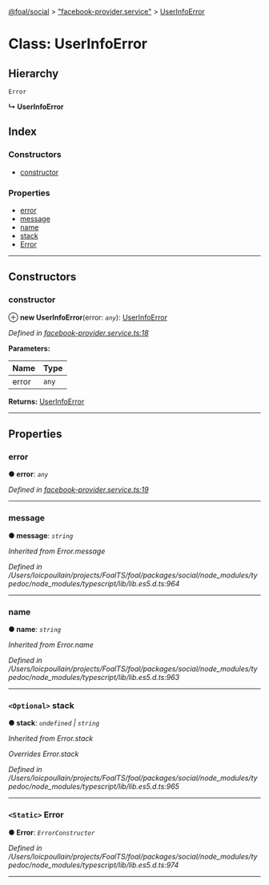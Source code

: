 [@foal/social](../README.md) > ["facebook-provider.service"](../modules/_facebook_provider_service_.md) > [UserInfoError](../classes/_facebook_provider_service_.userinfoerror.md)

# Class: UserInfoError

## Hierarchy

 `Error`

**↳ UserInfoError**

## Index

### Constructors

* [constructor](_facebook_provider_service_.userinfoerror.md#constructor)

### Properties

* [error](_facebook_provider_service_.userinfoerror.md#error)
* [message](_facebook_provider_service_.userinfoerror.md#message)
* [name](_facebook_provider_service_.userinfoerror.md#name)
* [stack](_facebook_provider_service_.userinfoerror.md#stack)
* [Error](_facebook_provider_service_.userinfoerror.md#error-1)

---

## Constructors

<a id="constructor"></a>

###  constructor

⊕ **new UserInfoError**(error: *`any`*): [UserInfoError](_facebook_provider_service_.userinfoerror.md)

*Defined in [facebook-provider.service.ts:18](https://github.com/FoalTS/foal/blob/70cc46bd/packages/social/src/facebook-provider.service.ts#L18)*

**Parameters:**

| Name | Type |
| ------ | ------ |
| error | `any` |

**Returns:** [UserInfoError](_facebook_provider_service_.userinfoerror.md)

___

## Properties

<a id="error"></a>

###  error

**● error**: *`any`*

*Defined in [facebook-provider.service.ts:19](https://github.com/FoalTS/foal/blob/70cc46bd/packages/social/src/facebook-provider.service.ts#L19)*

___
<a id="message"></a>

###  message

**● message**: *`string`*

*Inherited from Error.message*

*Defined in /Users/loicpoullain/projects/FoalTS/foal/packages/social/node_modules/typedoc/node_modules/typescript/lib/lib.es5.d.ts:964*

___
<a id="name"></a>

###  name

**● name**: *`string`*

*Inherited from Error.name*

*Defined in /Users/loicpoullain/projects/FoalTS/foal/packages/social/node_modules/typedoc/node_modules/typescript/lib/lib.es5.d.ts:963*

___
<a id="stack"></a>

### `<Optional>` stack

**● stack**: *`undefined` \| `string`*

*Inherited from Error.stack*

*Overrides Error.stack*

*Defined in /Users/loicpoullain/projects/FoalTS/foal/packages/social/node_modules/typedoc/node_modules/typescript/lib/lib.es5.d.ts:965*

___
<a id="error-1"></a>

### `<Static>` Error

**● Error**: *`ErrorConstructor`*

*Defined in /Users/loicpoullain/projects/FoalTS/foal/packages/social/node_modules/typedoc/node_modules/typescript/lib/lib.es5.d.ts:974*

___

